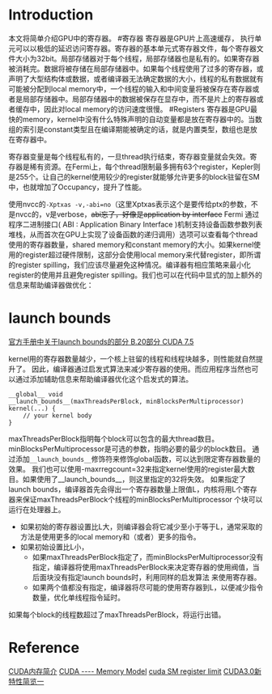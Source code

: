 # Introduction
本文将简单介绍GPU中的寄存器。
#寄存器
寄存器是GPU片上高速缓存， 执行单元可以以极低的延迟访问寄存器。寄存器的基本单元式寄存器文件，每个寄存器文件大小为32bit。局部存储器对于每个线程，局部存储器也是私有的。如果寄存器被消耗完。数据将被存储在局部存储器中。如果每个线程使用了过多的寄存器，或声明了大型结构体或数据，或者编译器无法确定数据的大小，线程的私有数据就有可能被分配到local memory中，一个线程的输入和中间变量将被保存在寄存器或者是局部存储器中。局部存储器中的数据被保存在显存中，而不是片上的寄存器或者缓存中，因此对local memory的访问速度很慢。
#Registers
寄存器是GPU最快的memory，kernel中没有什么特殊声明的自动变量都是放在寄存器中的。当数组的索引是constant类型且在编译期能被确定的话，就是内置类型，数组也是放在寄存器中。

寄存器变量是每个线程私有的，一旦thread执行结束，寄存器变量就会失效。寄存器是稀有资源。在Fermi上，每个thread限制最多拥有63个register，Kepler则是255个。让自己的kernel使用较少的register就能够允许更多的block驻留在SM中，也就增加了Occupancy，提升了性能。

使用nvcc的`-Xptxas -v,-abi=no`（这里Xptxas表示这个是要传给ptx的参数，不是nvcc的，v是verbose，~~abi忘了，好像是application by interface~~ Fermi 通过程序二进制接口( ABI : Application Binary Interface )机制支持设备函数参数列表堆栈，从而首次在GPU上实现了设备函数的递归调用）选项可以查看每个thread使用的寄存器数量，shared memory和constant memory的大小。如果kernel使用的register超过硬件限制，这部分会使用local memory来代替register，即所谓的register spilling，我们应该尽量避免这种情况。编译器有相应策略来最小化register的使用并且避免register spilling。我们也可以在代码中显式的加上额外的信息来帮助编译器做优化：
# launch bounds
[官方手册中关于launch bounds的部分 B.20部分 CUDA 7.5](http://docs.nvidia.com/cuda/cuda-c-programming-guide/index.html#launch-bounds)

kernel用的寄存器数量越少，一个核上驻留的线程和线程块越多，则性能就自然提升了。
因此，编译器通过启发式算法来减少寄存器的使用。而应用程序当然也可以通过添加辅助信息来帮助编译器优化这个启发式的算法。
```
__global__ void
__launch_bounds__(maxThreadsPerBlock, minBlocksPerMultiprocessor)
kernel(...) {
    // your kernel body
}
```
maxThreadsPerBlock指明每个block可以包含的最大thread数目。minBlocksPerMultiprocessor是可选的参数，指明必要的最少的block数目。
通过添加`__launch_bounds__`修饰符来修饰global函数，可以达到限定寄存器数量的效果。
我们也可以使用-maxrregcount=32来指定kernel使用的register最大数目。如果使用了__launch_bounds__，则这里指定的32将失效。
如果指定了launch bounds，编译器首先会得出一个寄存器数量上限值L，内核将用L个寄存器来保证maxThreadsPerBlock个线程的minBlocksPerMultiprocessor 个块可以运行在处理器上。

+ 如果初始的寄存器设置比L大，则编译器会将它减少至小于等于L，通常采取的方法是使用更多的local memory和（或者）更多的指令。
+ 如果初始设置比L小，
  + 如果maxThreadsPerBlock指定了，而minBlocksPerMultiprocessor没有指定，编译器将使用maxThreadsPerBlock来决定寄存器的使用阀值，当后面块没有指定launch bounds时，利用同样的启发算法 来使用寄存器。
  + 如果两个值都没有指定，编译器将尽可能的使用寄存器到L，以便减少指令数量，优化单线程指令延时。

如果每个block的线程数超过了maxThreadsPerBlock，将运行出错。

# Reference
[CUDA内存简介](http://blog.csdn.net/mysniper11/article/details/8270149)
[CUDA ---- Memory Model](http://www.cnblogs.com/1024incn/p/4564726.html)
[cuda SM register limit](http://stackoverflow.com/questions/3874839/cuda-sm-register-limit)
[CUDA3.0新特性简览一](https://cudazone.nvidia.cn/forum/forum.php?mod=viewthread&tid=569)